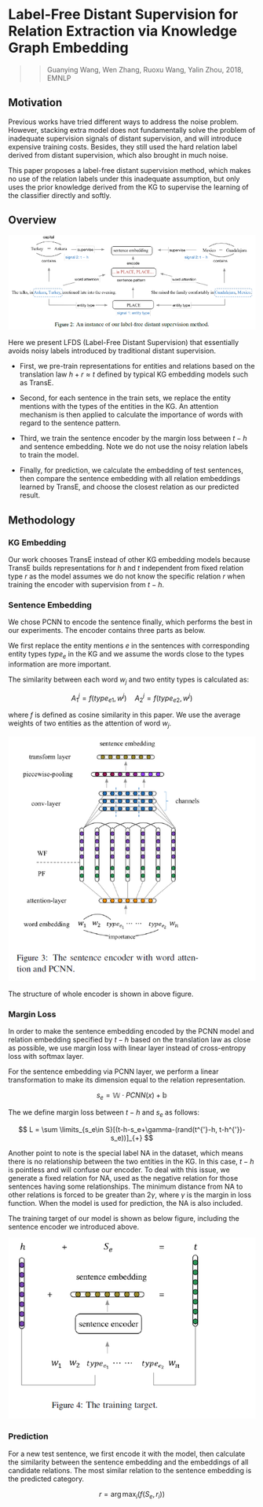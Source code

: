 # Label-Free Distant Supervision for Relation Extraction via Knowledge Graph Embedding

>> Guanying Wang, Wen Zhang, Ruoxu Wang, Yalin Zhou, 2018, EMNLP

## Motivation

Previous works have tried different ways to address the noise problem. However, stacking extra model does not fundamentally solve the problem of inadequate supervision signals of distant supervision, and will introduce expensive training costs. Besides, they still used the hard relation label derived from distant supervision, which also brought in much noise.

This paper proposes a label-free distant supervision method, which makes no use of the relation labels under this inadequate assumption, but only uses the prior knowledge derived from the KG to supervise the learning of the classifier directly and softly.

## Overview

![](../Figs/re_label_free_1.png)

Here we present LFDS (Label-Free Distant Supervision) that essentially avoids noisy labels introduced by traditional distant supervision. 

* First, we pre-train representations for entities and relations based on the translation law $h + r \approx t$ defined by typical KG embedding models such as TransE.

* Second, for each sentence in the train sets, we replace the entity mentions with the types of the entities in the KG. An attention mechanism is then applied to calculate the importance of words with regard to the sentence pattern. 
  
* Third, we train the sentence encoder by the margin loss between $t−h$ and sentence embedding. Note we do not use the noisy relation labels to train the model. 
  
* Finally, for prediction, we calculate the embedding of test sentences, then compare the sentence embedding with all relation embeddings learned by TransE, and choose the closest relation as our predicted result.

## Methodology

### KG Embedding

Our work chooses TransE instead of other KG embedding models because TransE builds representations for $h$ and $t$ independent from fixed relation type $r$ as the model assumes we do not know the specific relation $r$ when training the encoder with supervision from $t − h$.

### Sentence Embedding

We chose PCNN to encode the sentence finally, which performs the best in our experiments. The encoder contains three parts as below.

We first replace the entity mentions $e$ in the sentences with corresponding entity types $type_e$ in the KG and we assume the words close to the types information are more important.

The similarity between each word $w_j$ and two entity types is calculated as:

$$
A_1^j = f(type_{e1}, w^j) \quad A_2^j = f(type_{e2}, w^j)
$$

where $f$ is defined as cosine similarity in this paper. We use the average weights of two entities as the attention of word $w_j$.

![](../Figs/re_label_free_2.png)

The structure of whole encoder is shown in above figure.

### Margin Loss

In order to make the sentence embedding encoded by the PCNN model and relation embedding specified by $t−h$ based on the translation law as close as possible, we use margin loss with linear layer instead of cross-entropy loss with softmax layer. 

For the sentence embedding via PCNN layer, we perform a linear transformation to make its dimension equal to the relation representation.

$$
s_e = \mathbb{W} \cdot PCNN(x) + \mathbb{b}
$$

The we define margin loss between $t-h$ and $s_e$ as follows:

$$
L = \sum \limits_{s_e\in S}[(t-h-s_e+\gamma-(rand(t^{'}-h, t-h^{'})-s_e))]_{+}
$$

Another point to note is the special label NA in the dataset, which means there is no relationship between the two entities in the KG. In this case, $t − h$ is pointless and will confuse our encoder. To deal with this issue, we generate a fixed relation for NA, used as the negative relation for those sentences having some relationships. The minimum distance from NA to other relations is forced to be greater than $2\gamma$, where $\gamma$ is the margin in loss function. When the model is used for prediction, the NA is also included.

The training target of our model is shown as below figure, including the sentence encoder we introduced above.

![](../Figs/re_label_free_3.png)

### Prediction

For a new test sentence, we first encode it with the model, then calculate the similarity between the sentence embedding and the embeddings of all candidate relations. The most similar relation to the sentence embedding is the predicted category.

$$
r = \arg \max_{i}(f(S_e, r_i))
$$